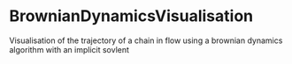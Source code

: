 # BrownianDynamicsVisualisation
Visualisation of the trajectory of a chain in flow using a brownian dynamics algorithm with an implicit sovlent
